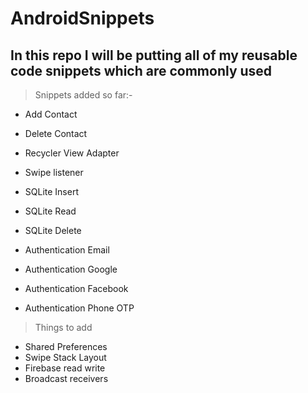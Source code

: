 # AndroidSnippets

## In this repo I will be putting all of my reusable code snippets which are commonly used

> Snippets added so far:-

* Add Contact
* Delete Contact

* Recycler View Adapter
* Swipe listener

* SQLite Insert
* SQLite Read
* SQLite Delete

* Authentication Email
* Authentication Google
* Authentication Facebook
* Authentication Phone OTP

> Things to add
* Shared Preferences
* Swipe Stack Layout
* Firebase read write
* Broadcast receivers
